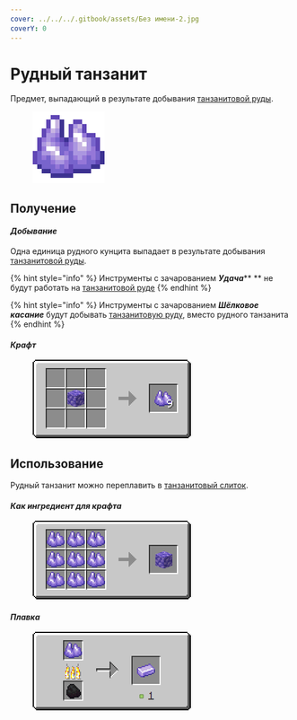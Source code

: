 ```yaml
---
cover: ../../../.gitbook/assets/Без имени-2.jpg
coverY: 0
---
```


# Рудный танзанит

Предмет, выпадающий в результате добывания [танзанитовой руды](../../rudy/tanzanitovaya-ruda.md).

<figure><img src="../../../.gitbook/assets/raw_purple_ore (1).png" alt=""><figcaption></figcaption></figure>

## Получение

#### _Добывание_

Одна единица рудного кунцита выпадает в результате добывания [танзанитовой руды](../../rudy/tanzanitovaya-ruda.md).

{% hint style="info" %}
Инструменты с зачарованием _**Удача**_\*\* \*\* не будут работать на [танзанитовой руде](../../rudy/tanzanitovaya-ruda.md)
{% endhint %}

{% hint style="info" %}
Инструменты с зачарованием _**Шёлковое касание**_ будут добывать [танзанитовую руду](../../rudy/tanzanitovaya-ruda.md), вместо рудного танзанита
{% endhint %}

#### _Крафт_

<figure><img src="../../../.gitbook/assets/raw_purple_ore_result-multi.png" alt=""><figcaption></figcaption></figure>

## Использование

Рудный танзанит можно переплавить в [танзанитовый слиток](tanzanitovyi-slitok.md).

#### _Как ингредиент для крафта_

<figure><img src="../../../.gitbook/assets/raw_purple_ore_block_result-x1.png" alt=""><figcaption></figcaption></figure>

#### _Плавка_

<figure><img src="../../../.gitbook/assets/raw_purple_ore_ing.png" alt=""><figcaption></figcaption></figure>
